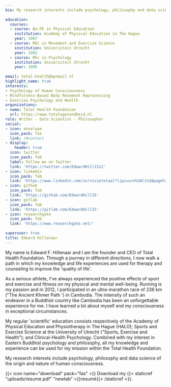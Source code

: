 ```yaml
---
bio: My research interests include psychology, philosophy and data science of the origin and nature of human consciousness.
  
education:
  courses:
  - course: Ba-PE in Physical Education
    institution: Academy of Physical Education in The Hague
    year: 1987
  - course: MSc in Movement and Exercise Science
    institution: Universiteit Utrecht
    year: 1992
  - course: MSc in Psychology
    institution: Universiteit Utrecht
    year: 1995
  
email: total-health@kpnmail.nl
highlight_name: true
interests:
- Psychology of Human Consciousness
- Mindfulness-Based Body Movement Reprocessing
- Exercise Psychology and Health
organizations:
- name: Total Health Foundation
  url: https://www.totalegezondheid.nl
role: Writer - Data Scientist - Philosopher
social:
- icon: envelope
  icon_pack: fas
  link: /#contact
- display:
    header: true
  icon: twitter
  icon_pack: fab
  label: Follow me on Twitter
  link: 'https://twitter.com/EdwardHill1512'
- icon: linkedin
  icon_pack: fab
  link: 'https://www.linkedin.com/in/visietotaal?lipi=urn%3Ali%3Apage%3Ad_flagship3_profile_view_base_contact_details%3BIyLg5DWVS26zIXhC9gunCg%3D%3D'
- icon: github
  icon_pack: fab
  link: 'https://github.com/EdwardHill15' 
- icon: gitlab
  icon_pack: fab
  link: 'https://gitlab.com/EdwardHill15' 
- icon: researchgate
  icon_pack: fab
  link: 'https://www.researchgate.net/'
  
superuser: true
title: Edward Hillenaar
---
```


My name is Edward F. Hillenaar and I am the founder and CEO of Total Health Foundation. Through a journey in different directions, I now walk a path in which my knowledge and life experiences are used for therapy and counseling to improve the 'quality of life'.

As a serious athlete, I've always experienced the positive effects of sport and exercise and fitness on my physical and mental well-being. Running is my passion and in 2012,  I participated in an ultra-marathon race of 236 km ("The Ancient Khmer Path ') in Cambodia. The intensity of such an endeavor in a Buddhist country like Cambodia has been an unforgettable experience for me. I have learned a lot about myself and my consciousness in exceptional circumstances.

My regular 'scientific' education consists respectively of the Academy of Physical Education and Physiotherapy in The Hague (HALO); Sports and Exercise Science at the University of Utrecht ("Sports, Exercise and Health"); and Clinical-Health Psychology. Combined with my interest in Eastern Buddhist psychology and philosophy, all my knowledge and experience can be used for my mission within the Total Health Foundation.

My research interests include psychology, philosophy and data science of the origin and nature of human consciousness.

{{< icon name="download" pack="fas" >}} Download my {{< staticref "uploads/resume.pdf" "newtab" >}}resumé{{< /staticref >}}.
